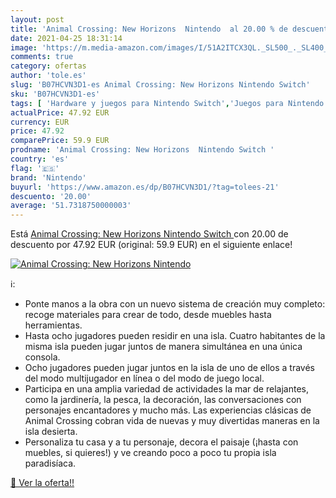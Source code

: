 ```yaml
---
layout: post
title: 'Animal Crossing: New Horizons  Nintendo  al 20.00 % de descuento'
date: 2021-04-25 18:31:14
image: 'https://m.media-amazon.com/images/I/51A2ITCX3QL._SL500_._SL400_.jpg'
comments: true
category: ofertas
author: 'tole.es'
slug: 'B07HCVN3D1-es Animal Crossing: New Horizons Nintendo Switch'
sku: 'B07HCVN3D1-es'
tags: [ 'Hardware y juegos para Nintendo Switch','Juegos para Nintendo Switch','Videojuegos','nintendo', ]
actualPrice: 47.92 EUR
currency: EUR
price: 47.92
comparePrice: 59.9 EUR
prodname: 'Animal Crossing: New Horizons  Nintendo Switch '
country: 'es'
flag: '🇪🇸'
brand: 'Nintendo'
buyurl: 'https://www.amazon.es/dp/B07HCVN3D1/?tag=tolees-21'
descuento: '20.00'
average: '51.7318750000003'
---
```


Está [Animal Crossing: New Horizons  Nintendo Switch ](https://www.amazon.es/dp/B07HCVN3D1/?tag=tolees-21) con 20.00 de descuento por 47.92 EUR (original: 59.9 EUR) en el siguiente enlace!

[![Animal Crossing: New Horizons  Nintendo ](https://m.media-amazon.com/images/I/51A2ITCX3QL._SL500_._SL400_.jpg)](https://www.amazon.es/dp/B07HCVN3D1/?tag=tolees-21)

ℹ️:

- Ponte manos a la obra con un nuevo sistema de creación muy completo: recoge materiales para crear de todo, desde muebles hasta herramientas.
- Hasta ocho jugadores pueden residir en una isla. Cuatro habitantes de la misma isla pueden jugar juntos de manera simultánea en una única consola.
- Ocho jugadores pueden jugar juntos en la isla de uno de ellos a través del modo multijugador en línea o del modo de juego local.
- Participa en una amplia variedad de actividades la mar de relajantes, como la jardinería, la pesca, la decoración, las conversaciones con personajes encantadores y mucho más. Las experiencias clásicas de Animal Crossing cobran vida de nuevas y muy divertidas maneras en la isla desierta.
- Personaliza tu casa y a tu personaje, decora el paisaje (¡hasta con muebles, si quieres!) y ve creando poco a poco tu propia isla paradisíaca.

[🛒 Ver la oferta!!](https://www.amazon.es/dp/B07HCVN3D1/?tag=tolees-21)

